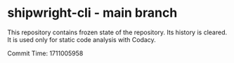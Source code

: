 # shipwright-cli - main branch

This repository contains frozen state of the repository.
Its history is cleared. It is used only for static code
analysis with Codacy.

Commit Time: 1711005958